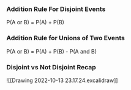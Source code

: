 ### Addition Rule For Disjoint Events
P(A or B) = P(A) + P(B)

### Addition Rule for Unions of Two Events
P(A or B) = P(A) + P(B) - P(A and B)


### Disjoint vs Not Disjoint Recap
![[Drawing 2022-10-13 23.17.24.excalidraw]]